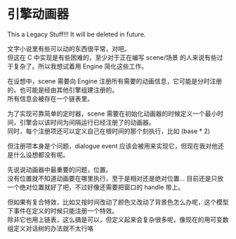 # 引擎动画器

This a Legacy Stuff!!! It will be deleted in future.

文字小说里有些可以动的东西很平常，对吧。\
但这在 C 中实现是有些困难的，至少对于正在编写 scene/场景 的人来说有些过于复杂了。所以我想试着用 Engine 简化这些工作。

在设想中，scene 需要向 Engine 注册所有需要的动画信息，它可能是分时注册的，也可能是经由其他引擎组建注册的。\
所有信息会被存在一个链表里。

为了实现可靠简单的定时器，scene 需要在初始化动画器的时候定义一个最小时间，引擎会以该时间为间隔运行已经注册了的动画器。\
同时，每个注册项还可以定义自己在根时间的那个刻执行，比如 (base * 2)

但注册项本身是个问题，dialogue event 应该会被用来实现它，但现在我对他还是什么设想都没有呢。

先说说动画器中最重要的问题，位置。\
没有位置就不知道动画要在哪里执行，至于是相对还是绝对位置... 目前还是只放一个绝对位置就好了吧，不过好像还需要把窗口的 handle 带上。

但如果有复合特效，比如又按时间改动了颜色又改动了背景色怎么办呢，这个模型下事件在定义的时候只能注册一个特效。\
除非它也用上链表，这么搞是可以，但定义起来会复杂很多呢，像现在的用可变数组定义对话树的办法就不太行咯
